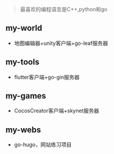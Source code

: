 > 最喜欢的编程语言是C++,python和go

## my-world
- 地图编辑器+unity客户端+go-leaf服务器

## my-tools
- flutter客户端+go-gin服务器

## my-games
- CocosCreator客户端+skynet服务器

## my-webs
- go-hugo，网站练习项目

<!---
wfxx/wfxx is a ✨ special ✨ repository because its `README.md` (this file) appears on your GitHub profile.
You can click the Preview link to take a look at your changes.
--->
